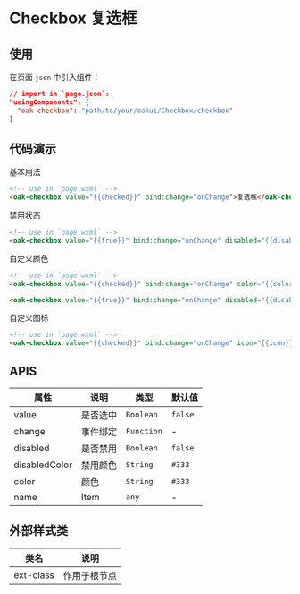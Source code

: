 # Checkbox 复选框

## 使用

在页面 `json` 中引入组件：

```json
// import in `page.json`:
"usingComponents": {
  "oak-checkbox": "path/to/your/oakui/Checkbox/checkbox"
}
```

## 代码演示
基本用法
```html
<!-- use in `page.wxml` -->
<oak-checkbox value="{{checked}}" bind:change="onChange">复选框</oak-checkbox>
```

禁用状态
```html
<!-- use in `page.wxml` -->
<oak-checkbox value="{{true}}" bind:change="onChange" disabled="{{disabled}}">复选框</oak-checkbox>
```

自定义颜色
```html
<!-- use in `page.wxml` -->
<oak-checkbox value="{{checked}}" bind:change="onChange" color="{{color}}">自定义颜色</oak-checkbox>

<oak-checkbox value="{{true}}" bind:change="onChange" disabled="{{disabled}}" disabledColor="{{disabledColor}}">自定义禁用颜色</oak-checkbox>
```

自定义图标
```html
<!-- use in `page.wxml` -->
<oak-checkbox value="{{checked}}" bind:change="onChange" icon="{{icon}}">自定义图标</oak-checkbox>
```

## APIS

| 属性 | 说明 | 类型 | 默认值 |
|-----------|-----------|-----------|-------------|
| value | 是否选中 | `Boolean` | `false` |
| change | 事件绑定  | `Function` | - |
| disabled | 是否禁用 | `Boolean` | `false` |
| disabledColor | 禁用颜色 | `String` | `#333` |
| color | 颜色  | `String` | `#333` |
| name | Item | `any` | - |


## 外部样式类

| 类名 | 说明 |
|-----------|-----------|
| ext-class | 作用于根节点 |
